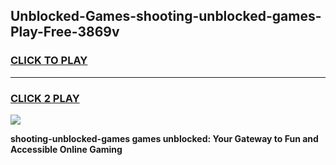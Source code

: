 
## Unblocked-Games-shooting-unblocked-games-Play-Free-3869v
<h3>
<a href="https://premium76.site?title=shooting-unblocked-games&ref=15A">CLICK TO PLAY</a></h3>
<hr>

<h3>
<a href="https://premium76.site?title=shooting-unblocked-games&ref=15A">CLICK 2 PLAY</a>
  
</h3>

<a href="https://premium76.site?title=shooting-unblocked-games&ref=15A"><img src="https://clearcache.store/games.png"></a>


**shooting-unblocked-games games unblocked: Your Gateway to Fun and Accessible Online Gaming**
